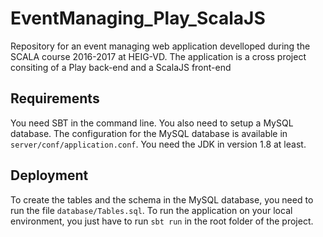 # EventManaging_Play_ScalaJS
Repository for an event managing web application develloped during the SCALA course 2016-2017 at HEIG-VD. The application is a cross project consiting of a Play back-end and a ScalaJS front-end

## Requirements
You need SBT in the command line.
You also need to setup a MySQL database. The configuration for the MySQL database is available in `server/conf/application.conf`.
You need the JDK in version 1.8 at least.

## Deployment
To create the tables and the schema in the MySQL database, you need to run the file `database/Tables.sql`.
To run the application on your local environment, you just have to run `sbt run` in the root folder of the project.
